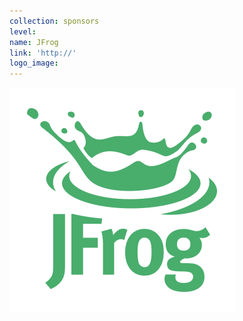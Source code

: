 ```yaml
---
collection: sponsors
level:
name: JFrog
link: 'http://'
logo_image:
---
```



![](/uploads/versions/jfrg-001---x----360-360x---.png)